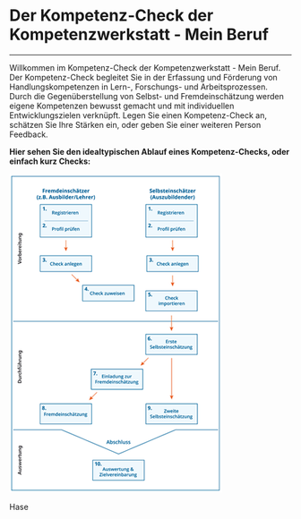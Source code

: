 # Der Kompetenz-Check der Kompetenzwerkstatt - Mein Beruf 

- - -

Willkommen im Kompetenz-Check der Kompetenzwerkstatt - Mein Beruf. Der Kompetenz-Check begleitet Sie in der Erfassung und Förderung von Handlungskompetenzen in Lern-, Forschungs- und Arbeitsprozessen. Durch die Gegenüberstellung von Selbst- und Fremdeinschätzung werden eigene Kompetenzen bewusst gemacht und mit individuellen Entwicklungszielen verknüpft. Legen Sie einen Kompetenz-Check an, schätzen Sie Ihre Stärken ein, oder geben Sie einer weiteren Person Feedback.

**Hier sehen Sie den idealtypischen Ablauf eines Kompetenz-Checks, oder einfach kurz Checks:**

![Übersicht der Rollen und Schritte im Kompetenz-Check](media/KCAblauf.jpg)

Hase